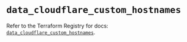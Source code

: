 # `data_cloudflare_custom_hostnames`

Refer to the Terraform Registry for docs: [`data_cloudflare_custom_hostnames`](https://registry.terraform.io/providers/cloudflare/cloudflare/5.8.2/docs/data-sources/custom_hostnames).
